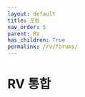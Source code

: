 ```yaml
---
layout: default
title: 포럼
nav_order: 5
parent: RV
has_children: True
permalink: /rv/forums/
---
```


# RV 통합
